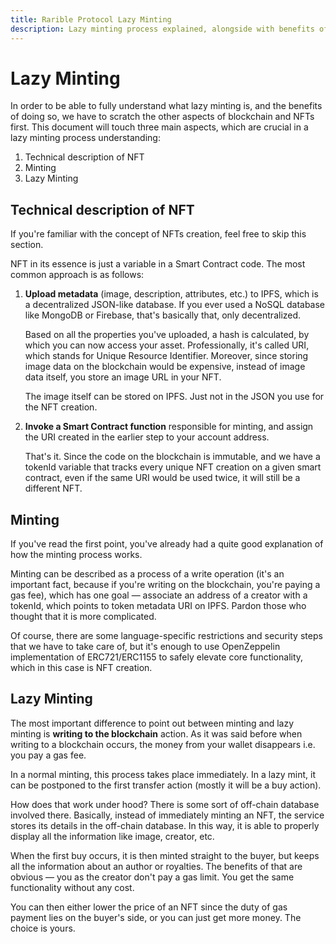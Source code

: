 ```yaml
---
title: Rarible Protocol Lazy Minting
description: Lazy minting process explained, alongside with benefits of Lazy Mint
---
```


# Lazy Minting

In order to be able to fully understand what lazy minting is, and the benefits of doing so, we have to scratch the other aspects of blockchain and NFTs first. This document will touch three main aspects, which are crucial in a lazy minting process understanding:

1. Technical description of NFT
2. Minting
3. Lazy Minting

## Technical description of NFT

If you're familiar with the concept of NFTs creation, feel free to skip this section.

NFT in its essence is just a variable in a Smart Contract code. The most common approach is as follows:

1. **Upload metadata** (image, description, attributes, etc.) to IPFS, which is a decentralized JSON-like database. If you ever used a NoSQL database like MongoDB or Firebase, that's basically that, only decentralized.

    Based on all the properties you've uploaded, a hash is calculated, by which you can now access your asset. Professionally, it's called URI, which stands for Unique Resource Identifier. Moreover, since storing image data on the blockchain would be expensive, instead of image data itself, you store an image URL in your NFT.

    The image itself can be stored on IPFS. Just not in the JSON you use for the NFT creation.

2. **Invoke a Smart Contract function** responsible for minting, and assign the URI created in the earlier step to your account address.

    That's it. Since the code on the blockchain is immutable, and we have a tokenId variable that tracks every unique NFT creation on a given smart contract, even if the same URI would be used twice, it will still be a different NFT.

## Minting

If you've read the first point, you've already had a quite good explanation of how the minting process works.

Minting can be described as a process of a write operation (it's an important fact, because if you're writing on the blockchain, you're paying a gas fee), which has one goal — associate an address of a creator with a tokenId, which points to token metadata URI on IPFS. Pardon those who thought that it is more complicated.

Of course, there are some language-specific restrictions and security steps that we have to take care of, but it's enough to use OpenZeppelin implementation of ERC721/ERC1155 to safely elevate core functionality, which in this case is NFT creation.

## Lazy Minting

The most important difference to point out between minting and lazy minting is **writing to the blockchain** action. As it was said before when writing to a blockchain occurs, the money from your wallet disappears i.e. you pay a gas fee.

In a normal minting, this process takes place immediately. In a lazy mint, it can be postponed to the first transfer action (mostly it will be a buy action).

How does that work under hood? There is some sort of off-chain database involved there. Basically, instead of immediately minting an NFT, the service stores its details in the off-chain database. In this way, it is able to properly display all the information like image, creator, etc.

When the first buy occurs, it is then minted straight to the buyer, but keeps all the information about an author or royalties. The benefits of that are obvious — you as the creator don't pay a gas limit. You get the same functionality without any cost.

You can then either lower the price of an NFT since the duty of gas payment lies on the buyer's side, or you can just get more money. The choice is yours.

